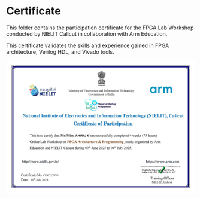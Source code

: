 # Certificate

This folder contains the participation certificate for the FPGA Lab Workshop conducted by NIELIT Calicut in collaboration with Arm Education.

This certificate validates the skills and experience gained in FPGA architecture, Verilog HDL, and Vivado tools.

![Certificate](./Certificate.jpg)

